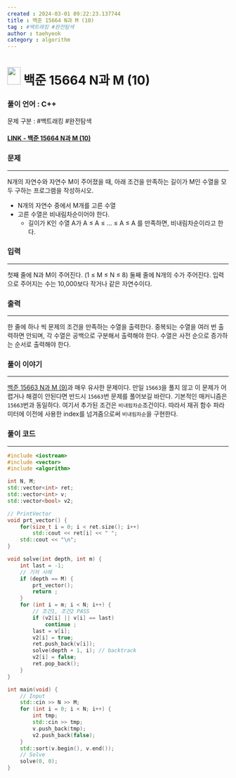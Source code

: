 ```yaml
---
created : 2024-03-01 09:22:23.137744
title : 백준 15664 N과 M (10)
tag : #백트래킹 #완전탐색 
author : taehyeok
category : algorithm
---
```

# <img src="https://d2gd6pc034wcta.cloudfront.net/tier/9.svg" width="30" height="40"> 백준 15664 N과 M (10)

### 풀이 언어 : C++

문제 구분 : #백트래킹 #완전탐색 
#### [LINK - 백준 15664 N과 M (10)](https://www.acmicpc.net/problem/15664)

### 문제
<hr>

N개의 자연수와 자연수 M이 주어졌을 때, 아래 조건을 만족하는 길이가 M인 수열을 모두 구하는 프로그램을 작성하시오.
- N개의 자연수 중에서 M개를 고른 수열
- 고른 수열은 비내림차순이어야 한다.
	- 길이가 K인 수열 A가 A ≤ A ≤ ... ≤ A ≤ A 를 만족하면, 비내림차순이라고 한다.

### 입력
<hr>

첫째 줄에 N과 M이 주어진다. (1 ≤ M ≤ N ≤ 8)
둘째 줄에 N개의 수가 주어진다. 입력으로 주어지는 수는 10,000보다 작거나 같은 자연수이다.
### 출력
<hr>

한 줄에 하나 씩 문제의 조건을 만족하는 수열을 출력한다. 중복되는 수열을 여러 번 출력하면 안되며, 각 수열은 공백으로 구분해서 출력해야 한다. 수열은 사전 순으로 증가하는 순서로 출력해야 한다.
### 풀이 이야기
<hr>

[백준 15663 N과 M (9)](./15663.md)과 매우 유사한 문제이다. 만일 `15663`을 풀지 않고 이 문제가 어렵거나 해결이 안된다면 반드시 `15663`번 문제를 풀어보길 바란다. 기본적인 매커니즘은 `15663`번과 동일하다. 여기서 추가된 조건은 `비내림차순`조건이다. 따라서 재귀 함수 파라미터에 이전에 사용한 index를 넘겨줌으로써  `비내림차순`을 구현한다.
### 풀이 코드
<hr>

``` c++
#include <iostream>
#include <vector>
#include <algorithm>

int N, M;
std::vector<int> ret;
std::vector<int> v;
std::vector<bool> v2;

// PrintVector
void prt_vector() {
	for(size_t i = 0; i < ret.size(); i++)
		std::cout << ret[i] << " ";
	std::cout << "\n";
}

void solve(int depth, int m) {
	int last = -1;
	// 기저 사례
	if (depth == M) {
		prt_vector();
		return ;
	}
	for (int i = m; i < N; i++) {
		// 조건1, 조건2 PASS
		if (v2[i] || v[i] == last)
			continue ;
		last = v[i];
		v2[i] = true;
		ret.push_back(v[i]);
		solve(depth + 1, i); // backtrack
		v2[i] = false;
		ret.pop_back();
	}
}

int main(void) {
	// Input
	std::cin >> N >> M;
	for (int i = 0; i < N; i++) {
		int tmp;
		std::cin >> tmp;
		v.push_back(tmp);
		v2.push_back(false);
	}
	std::sort(v.begin(), v.end());
	// Solve
	solve(0, 0);
}
```


